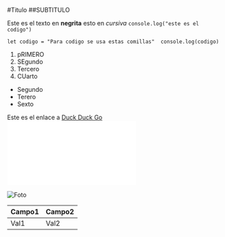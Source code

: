 #Titulo
##SUBTITULO

Este es el texto en **negrita** esto en *cursiva* `console.log("este es el codigo")`

`
let codigo = "Para codigo se usa estas comillas" 
console.log(codigo)
`


1. pRIMERO
2. SEgundo
3. Tercero
4. CUarto

- Segundo
- Terero
- Sexto

Este es el enlace a [Duck Duck Go](https://duckduckgo.com)
![File](otromarkdown.md)

![Foto](image.png)

|Campo1 | Campo2 |
|-------|--------|
|Val1 | Val2 |
